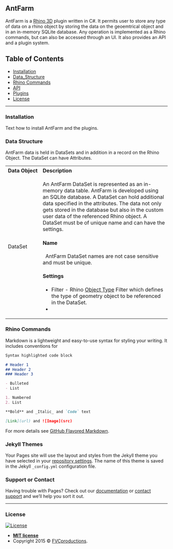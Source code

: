 ## AntFarm

AntFarm is a <a href="https://www.rhino3d.com/" target="_blank">Rhino 3D</a> plugin written in C#. It permits user to store any type of data on a rhino object by storing the data on the geoemtrical object and in an in-memory SQLite database. Any operation is implemented as a Rhino commands, but can also be accessed through an UI. It also provides an API and a plugin system.

## Table of Contents

- [Installation](#installation)
- [Data_Structure](#data_structure)
- [Rhino Commands](#rhinocommands)
- [API](#api)
- [Plugins](#plugins)
- [License](#license)


---

### Installation

Text how to install AntFarm and the plugins.

### Data Structure

AntFarm data is held in DataSets and in addition in a record on the Rhino Object. The DataSet can have Attributes.

<table style="text-align: left; vertical-align: top;">
  <tr>
    <th nowrap>Data Object</th>
    <th nowrap style="text-align: left;">Description</th>
  </tr>
  <tr>
    <td nowrap>DataSet</td>
    <td>
      <p>An AntFarm DataSet is represented as an in-memory data table. AntFarm is developed using an SQLite database. A DataSet can hold additional data specified in the attributes. The data not only gets stored in the database but also in the custom user data of the referenced Rhino object. A DataSet must be of unique name and can have the settings.</p>
      <h4>Name</h4>
      &nbsp;&nbsp;AntFarm DataSet names are not case sensitive and must be unique.
      <h4>Settings</h4>
      <ul>
        <li>Filter - Rhino <a href="https://developer.rhino3d.com/api/RhinoCommon/html/T_Rhino_DocObjects_ObjectType.htm" target="_blank">Object Type</a> Filter which defines the type of geometry object to be referenced in the DataSet.</li>
        <li></li>
        </ul>
    </td>
  </tr>
</table>

### <a id="rhinocommands">Rhino Commands</a>

Markdown is a lightweight and easy-to-use syntax for styling your writing. It includes conventions for

```markdown
Syntax highlighted code block

# Header 1
## Header 2
### Header 3

- Bulleted
- List

1. Numbered
2. List

**Bold** and _Italic_ and `Code` text

[Link](url) and ![Image](src)
```

For more details see [GitHub Flavored Markdown](https://guides.github.com/features/mastering-markdown/).

### Jekyll Themes

Your Pages site will use the layout and styles from the Jekyll theme you have selected in your [repository settings](https://github.com/incore-design/AntFarmDoc/settings). The name of this theme is saved in the Jekyll `_config.yml` configuration file.

### Support or Contact

Having trouble with Pages? Check out our [documentation](https://help.github.com/categories/github-pages-basics/) or [contact support](https://github.com/contact) and we’ll help you sort it out.

---

### License

[![License](http://img.shields.io/:license-mit-blue.svg?style=flat-square)](http://badges.mit-license.org)

- **[MIT license](http://opensource.org/licenses/mit-license.php)**
- Copyright 2015 © <a href="http://fvcproductions.com" target="_blank">FVCproductions</a>.
